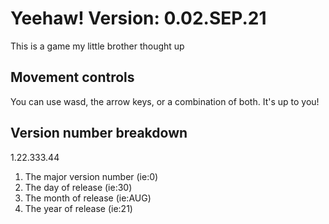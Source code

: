 # **Yeehaw! Version: 0.02.SEP.21**
This is a game my little brother thought up
## Movement controls
You can use wasd, the arrow keys, or a combination of both. It's up to you!
## Version number breakdown

1.22.333.44

1. The major version number (ie:0)
2. The day of release (ie:30)
3. The month of release (ie:AUG)
4. The year of release (ie:21)
